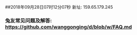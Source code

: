 ##2018年09月28日07时12分07秒 新址: 159.65.179.245
### 兔友常见问题及解答: https://github.com/wanggonging/d/blob/w/FAQ.md
